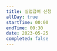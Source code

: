 ```yaml
---
title: 실업급여 신청
allDay: true
startTime: 00:00
endTime: 00:30
date: 2023-05-25
completed: false
---
```

